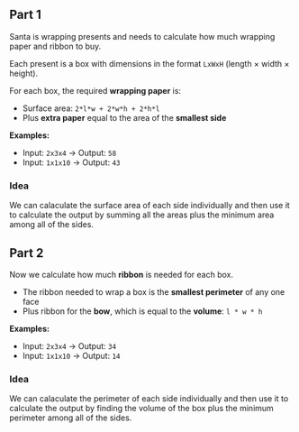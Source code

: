 ## Part 1

Santa is wrapping presents and needs to calculate how much wrapping paper and ribbon to buy.

Each present is a box with dimensions in the format `LxWxH` (length × width × height).

For each box, the required **wrapping paper** is:

- Surface area: `2*l*w + 2*w*h + 2*h*l`
- Plus **extra paper** equal to the area of the **smallest side**

**Examples:**

- Input: `2x3x4` → Output: `58`
- Input: `1x1x10` → Output: `43`

### Idea

We can calaculate the surface area of each side individually and then use it to calculate the output by summing all the areas plus the minimum area among all of the sides.

## Part 2

Now we calculate how much **ribbon** is needed for each box.

- The ribbon needed to wrap a box is the **smallest perimeter** of any one face
- Plus ribbon for the **bow**, which is equal to the **volume**: `l * w * h`

**Examples:**

- Input: `2x3x4` → Output: `34`
- Input: `1x1x10` → Output: `14`

### Idea

We can calaculate the perimeter of each side individually and then use it to calculate the output by finding the volume of the box plus the minimum perimeter among all of the sides.